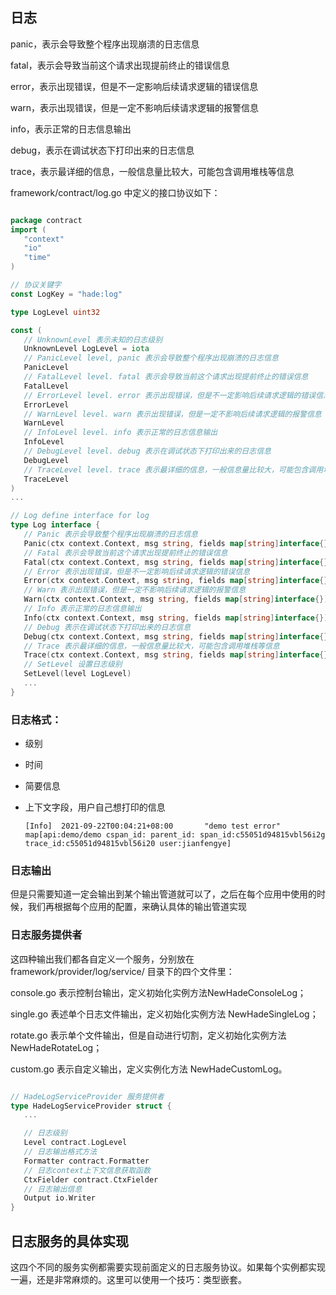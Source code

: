 ## 日志

panic，表示会导致整个程序出现崩溃的日志信息

fatal，表示会导致当前这个请求出现提前终止的错误信息

error，表示出现错误，但是不一定影响后续请求逻辑的错误信息

warn，表示出现错误，但是一定不影响后续请求逻辑的报警信息

info，表示正常的日志信息输出

debug，表示在调试状态下打印出来的日志信息

trace，表示最详细的信息，一般信息量比较大，可能包含调用堆栈等信息

framework/contract/log.go 中定义的接口协议如下：

```go

package contract
import (
   "context"
   "io"
   "time"
)

// 协议关键字
const LogKey = "hade:log"

type LogLevel uint32

const (
   // UnknownLevel 表示未知的日志级别
   UnknownLevel LogLevel = iota
   // PanicLevel level, panic 表示会导致整个程序出现崩溃的日志信息
   PanicLevel
   // FatalLevel level. fatal 表示会导致当前这个请求出现提前终止的错误信息
   FatalLevel
   // ErrorLevel level. error 表示出现错误，但是不一定影响后续请求逻辑的错误信息
   ErrorLevel
   // WarnLevel level. warn 表示出现错误，但是一定不影响后续请求逻辑的报警信息
   WarnLevel
   // InfoLevel level. info 表示正常的日志信息输出
   InfoLevel
   // DebugLevel level. debug 表示在调试状态下打印出来的日志信息
   DebugLevel
   // TraceLevel level. trace 表示最详细的信息，一般信息量比较大，可能包含调用堆栈等信息
   TraceLevel
)
...

// Log define interface for log
type Log interface {
   // Panic 表示会导致整个程序出现崩溃的日志信息
   Panic(ctx context.Context, msg string, fields map[string]interface{})
   // Fatal 表示会导致当前这个请求出现提前终止的错误信息
   Fatal(ctx context.Context, msg string, fields map[string]interface{})
   // Error 表示出现错误，但是不一定影响后续请求逻辑的错误信息
   Error(ctx context.Context, msg string, fields map[string]interface{})
   // Warn 表示出现错误，但是一定不影响后续请求逻辑的报警信息
   Warn(ctx context.Context, msg string, fields map[string]interface{})
   // Info 表示正常的日志信息输出
   Info(ctx context.Context, msg string, fields map[string]interface{})
   // Debug 表示在调试状态下打印出来的日志信息
   Debug(ctx context.Context, msg string, fields map[string]interface{})
   // Trace 表示最详细的信息，一般信息量比较大，可能包含调用堆栈等信息
   Trace(ctx context.Context, msg string, fields map[string]interface{})
   // SetLevel 设置日志级别
   SetLevel(level LogLevel)
   ...
}
```

### 日志格式：

+ 级别

+ 时间

+ 简要信息

+ 上下文字段，用户自己想打印的信息

  ```shell
  [Info]  2021-09-22T00:04:21+08:00       "demo test error"       map[api:demo/demo cspan_id: parent_id: span_id:c55051d94815vbl56i2g trace_id:c55051d94815vbl56i20 user:jianfengye]
  ```

### 日志输出

但是只需要知道一定会输出到某个输出管道就可以了，之后在每个应用中使用的时候，我们再根据每个应用的配置，来确认具体的输出管道实现

### 日志服务提供者

这四种输出我们都各自定义一个服务，分别放在 framework/provider/log/service/ 目录下的四个文件里：

console.go 表示控制台输出，定义初始化实例方法NewHadeConsoleLog；

single.go 表述单个日志文件输出，定义初始化实例方法 NewHadeSingleLog；

rotate.go 表示单个文件输出，但是自动进行切割，定义初始化实例方法 NewHadeRotateLog；

custom.go 表示自定义输出，定义实例化方法 NewHadeCustomLog。

```go

// HadeLogServiceProvider 服务提供者
type HadeLogServiceProvider struct {
   ...

   // 日志级别
   Level contract.LogLevel
   // 日志输出格式方法
   Formatter contract.Formatter
   // 日志context上下文信息获取函数
   CtxFielder contract.CtxFielder
   // 日志输出信息
   Output io.Writer
}
```



## 日志服务的具体实现

这四个不同的服务实例都需要实现前面定义的日志服务协议。如果每个实例都实现一遍，还是非常麻烦的。这里可以使用一个技巧：类型嵌套。

